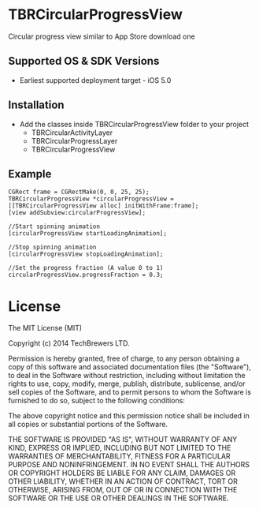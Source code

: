 TBRCircularProgressView
=======================

Circular progress view similar to App Store download one

Supported OS & SDK Versions
-----------------------------

* Earliest supported deployment target - iOS 5.0

Installation
-------------

* Add the classes inside TBRCircularProgressView folder to your project
	*	TBRCircularActivityLayer
	*	TBRCircularProgressLayer
	*	TBRCircularProgressView


Example
-----------------------
```objc
CGRect frame = CGRectMake(0, 0, 25, 25);
TBRCircularProgressView *circularProgressView = [[TBRCircularProgressView alloc] initWithFrame:frame];
[view addSubview:circularProgressView];

//Start spinning animation
[circularProgressView startLoadingAnimation];

//Stop spinning animation
[circularProgressView stopLoadingAnimation];

//Set the progress fraction (A value 0 to 1)
circularProgressView.progressFraction = 0.3;
```

License
==================

The MIT License (MIT)

Copyright (c) 2014 TechBrewers LTD.

Permission is hereby granted, free of charge, to any person obtaining a copy
of this software and associated documentation files (the "Software"), to deal
in the Software without restriction, including without limitation the rights
to use, copy, modify, merge, publish, distribute, sublicense, and/or sell
copies of the Software, and to permit persons to whom the Software is
furnished to do so, subject to the following conditions:

The above copyright notice and this permission notice shall be included in all
copies or substantial portions of the Software.

THE SOFTWARE IS PROVIDED "AS IS", WITHOUT WARRANTY OF ANY KIND, EXPRESS OR
IMPLIED, INCLUDING BUT NOT LIMITED TO THE WARRANTIES OF MERCHANTABILITY,
FITNESS FOR A PARTICULAR PURPOSE AND NONINFRINGEMENT. IN NO EVENT SHALL THE
AUTHORS OR COPYRIGHT HOLDERS BE LIABLE FOR ANY CLAIM, DAMAGES OR OTHER
LIABILITY, WHETHER IN AN ACTION OF CONTRACT, TORT OR OTHERWISE, ARISING FROM,
OUT OF OR IN CONNECTION WITH THE SOFTWARE OR THE USE OR OTHER DEALINGS IN THE
SOFTWARE.